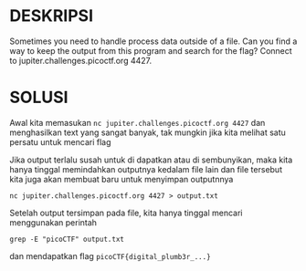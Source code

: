 # DESKRIPSI

Sometimes you need to handle process data outside of a file. Can you find a way to keep the output from this program and search for the flag? Connect to jupiter.challenges.picoctf.org 4427.

# SOLUSI 

Awal kita memasukan ```nc jupiter.challenges.picoctf.org 4427``` dan menghasilkan text yang sangat banyak, tak mungkin jika kita melihat satu persatu untuk mencari flag

Jika output terlalu susah untuk di dapatkan atau di sembunyikan, maka kita hanya tinggal memindahkan outputnya kedalam file lain
dan file tersebut kita juga akan membuat baru untuk menyimpan outputnnya

```nc jupiter.challenges.picoctf.org 4427 > output.txt```

Setelah output tersimpan pada file, kita hanya tinggal mencari menggunakan perintah 

```grep -E "picoCTF" output.txt```

dan mendapatkan flag ```picoCTF{digital_plumb3r_...}```
